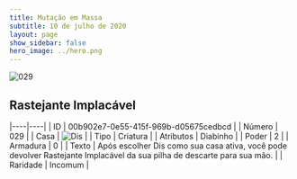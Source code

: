 ```yaml
---
title: Mutação em Massa
subtitle: 10 de julho de 2020
layout: page
show_sidebar: false
hero_image: ../hero.png
---
```


![029](https://cdn.keyforgegame.com/media/card_front/pt/479_029_W3W56P8WMC2G_pt.png)

## Rastejante Implacável

|----|----|
| ID | 00b902e7-0e55-415f-969b-d05675cedbcd |
| Número | 029 |
| Casa | ![Dis](https://archonarcana.com/images/thumb/e/e8/Dis.png/22px-Dis.png "Dis") |
| Tipo | Criatura |
| Atributos | Diabinho |
| Poder | 2 |
| Armadura | 0 |
| Texto | Após escolher Dis como sua casa ativa, você pode devolver Rastejante Implacável da sua pilha de descarte para sua mão. |
| Raridade | Incomum |
